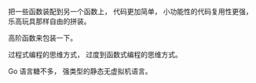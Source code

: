 把一些函数装配到另一个函数上， 代码更加简单， 小功能性的代码复用性更强， 乐高玩具那样自由的拼装。 

高阶函数来包装一下。

过程式编程的思维方式， 过度到函数式编程的思维方式。

Go 语言糖不多， 强类型的静态无虚拟机语言。 
